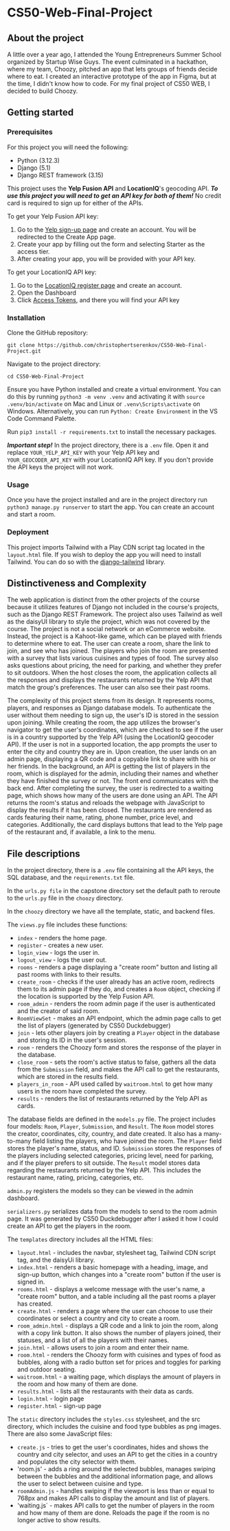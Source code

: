 # CS50-Web-Final-Project

## About the project

A little over a year ago, I attended the Young Entrepreneurs Summer School organized by Startup Wise Guys. The event culminated in a hackathon, where my team, Choozy, pitched an app that lets groups of friends decide where to eat. I created an interactive prototype of the app in Figma, but at the time, I didn't know how to code. For my final project of CS50 WEB, I decided to build Choozy.

## Getting started
### Prerequisites
For this project you will need the following:
- Python (3.12.3)
- Django (5.1)
- Django REST framework (3.15)

This project uses the **Yelp Fusion API** and **LocationIQ**'s geocoding API. ***To use this project you will need to get an API key for both of them!*** No credit card is required to sign up for either of the APIs.

To get your Yelp Fusion API key:
1. Go to the [Yelp sign-up page](https://www.yelp.com/login?return_url=/developers/v3/manage_app) and create an account. You will be redirected to the Create App page.
2. Create your app by filling out the form and selecting Starter as the access tier.
3. After creating your app, you will be provided with your API key. 

To get your LocationIQ API key:
1. Go to the [LocationIQ register page](https://my.locationiq.com/register) and create an account.
2. Open the Dashboard
3. Click [Access Tokens](https://my.locationiq.com/dashboard/#accesstoken), and there you will find your API key

### Installation
Clone the GitHub repository:
```
git clone https://github.com/christophertserenkov/CS50-Web-Final-Project.git 
```

Navigate to the project directory:
```
cd CS50-Web-Final-Project
```

Ensure you have Python installed and create a virtual environment. You can do this by running `python3 -m venv .venv` and activating it with `source .venv/bin/activate` on Mac and Linux or `.venv\Scripts\activate` on Windows. Alternatively, you can run `Python: Create Environment` in the VS Code Command Palette.

Run `pip3 install -r requirements.txt` to install the necessary packages.

***Important step!*** In the project directory, there is a `.env` file. Open it and replace `YOUR_YELP_API_KEY` with your Yelp API key and `YOUR_GEOCODER_API_KEY` with your LocationIQ API key. If you don't provide the API keys the project will not work.

### Usage
Once you have the project installed and are in the project directory run `python3 manage.py runserver` to start the app. You can create an account and start a room.

### Deployment
This project imports Tailwind with a Play CDN script tag located in the `layout.html` file. If you wish to deploy the app you will need to install Tailwind. You can do so with the [django-tailwind](https://django-tailwind.readthedocs.io/en/latest/installation.html) library.

## Distinctiveness and Complexity

The web application is distinct from the other projects of the course because it utilizes features of Django not included in the course's projects, such as the Django REST Framework. The project also uses Tailwind as well as the daisyUI library to style the project, which was not covered by the course. The project is not a social network or an eCommerce website. Instead, the project is a Kahoot-like game, which can be played with friends to determine where to eat. The user can create a room, share the link to join, and see who has joined. The players who join the room are presented with a survey that lists various cuisines and types of food. The survey also asks questions about pricing, the need for parking, and whether they prefer to sit outdoors. When the host closes the room, the application collects all the responses and displays the restaurants returned by the Yelp API that match the group's preferences. The user can also see their past rooms.

The complexity of this project stems from its design. It represents rooms, players, and responses as Django database models. To authenticate the user without them needing to sign up, the user's ID is stored in the session upon joining. While creating the room, the app utilizes the browser's navigator to get the user's coordinates, which are checked to see if the user is in a country supported by the Yelp API (using the LocationIQ geocoder API). If the user is not in a supported location, the app prompts the user to enter the city and country they are in. Upon creation, the user lands on an admin page, displaying a QR code and a copyable link to share with his or her friends. In the background, an API is getting the list of players in the room, which is displayed for the admin, including their names and whether they have finished the survey or not. The front end communicates with the back end. After completing the survey, the user is redirected to a waiting page, which shows how many of the users are done using an API. The API returns the room's status and reloads the webpage with JavaScript to display the results if it has been closed. The restaurants are rendered as cards featuring their name, rating, phone number, price level, and categories. Additionally, the card displays buttons that lead to the Yelp page of the restaurant and, if available, a link to the menu.

## File descriptions

In the project directory, there is a `.env` file containing all the API keys,  the SQL database, and the `requirements.txt` file.

In the `urls.py file` in the capstone directory set the default path to reroute to the `urls.py` file in the `choozy` directory.

In the `choozy` directory we have all the template, static, and backend files. 

The `views.py` file includes these functions:
- `index` - renders the home page.
- `register` - creates a new user.
- `login_view` - logs the user in.
- `logout_view` - logs the user out.
- `rooms` - renders a page displaying a "create room" button and listing all past rooms with links to their results.
- `create_room` - checks if the user already has an active room, redirects them to its admin page if they do, and creates a `Room` object, checking if the location is supported by the Yelp Fusion API.
- `room_admin` - renders the room admin page if the user is authenticated and the creator of said room.
- `RoomViewSet` - makes an API endpoint, which the admin page calls to get the list of players (generated by CS50 Duckdebugger)
- `join` - lets other players join by creating a `Player` object in the database and storing its ID in the user's session.
- `room` - renders the Choozy form and stores the response of the player in the database.
- `close_room` - sets the room's active status to false, gathers all the data from the `Submission` field, and makes the API call to get the restaurants, which are stored in the results field.
- `players_in_room` - API used called by `waitroom.html` to get how many users in the room have completed the survey.
- `results` - renders the list of restaurants returned by the Yelp API as cards.

The database fields are defined in the `models.py` file. The project includes four models: `Room`, `Player`,  `Submission`, and `Result`. The `Room` model stores the creator, coordinates, city, country, and date created. It also has a many-to-many field listing the players, who have joined the room. The `Player` field stores the player's name, status, and ID. `Submission` stores the responses of the players including selected categories, pricing level, need for parking, and if the player prefers to sit outside. The `Result` model stores data regarding the restaurants returned by the Yelp API. This includes the restaurant name, rating, pricing, categories, etc.  

`admin.py` registers the models so they can be viewed in the admin dashboard.

`serializers.py` serializes data from the models to send to the room admin page. It was generated by CS50 Duckdebugger after I asked it how I could create an API to get the players in the room.

The `templates` directory includes all the HTML files: 
- `layout.html` -  includes the navbar, stylesheet tag, Tailwind CDN script tag, and the daisyUi library.
- `index.html` - renders a basic homepage with a heading, image, and sign-up button, which changes into a "create room" button if the user is signed in.
- `rooms.html` - displays a welcome message with the user's name, a "create room" button, and a table including all the past rooms a player has created.
- `create.html` - renders a page where the user can choose to use their coordinates or select a country and city to create a room.
- `room_admin.html` - displays a QR code and a link to join the room, along with a copy link button. It also shows the number of players joined, their statuses, and a list of all the players with their names.
- `join.html` - allows users to join a room and enter their name.
- `room.html` - renders the Choozy form with cuisines and types of food as bubbles, along with a radio button set for prices and toggles for parking and outdoor seating.
- `waitroom.html` - a waiting page, which displays the amount of players in the room and how many of them are done.
- `results.html` - lists all the restaurants with their data as cards.
- `login.html` - login page
- `register.html` - sign-up page

The `static` directory includes the `styles.css` stylesheet, and the src directory, which includes the cuisine and food type bubbles as png images. There are also some JavaScript files:
- `create.js` - tries to get the user's coordinates, hides and shows the country and city selector, and uses an API to get the cities in a country and populates the city selector with them.
- 'room.js' - adds a ring around the selected bubbles, manages swiping between the bubbles and the additional information page, and allows the user to select between cuisine and type.
- `roomAdmin.js` - handles swiping if the viewport is less than or equal to 768px and makes API calls to display the amount and list of players. 
- 'waiting.js` - makes API calls to get the number of players in the room and how many of them are done. Reloads the page if the room is no longer active to show results.


